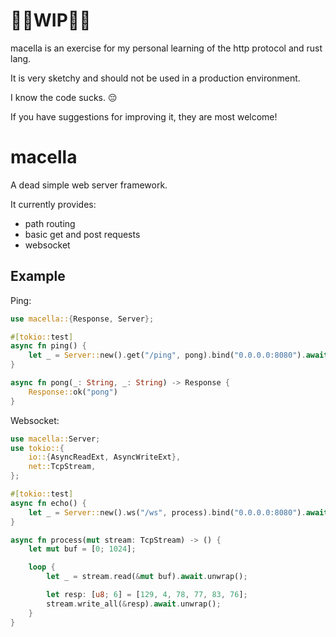 # 🚨🚧WIP🚧🚨

macella is an exercise for my personal learning of the http protocol and rust lang.

It is very sketchy and should not be used in a production environment.

I know the code sucks. 😔

If you have suggestions for improving it, they are most welcome!

# macella

A dead simple web server framework.

It currently provides:

- path routing
- basic get and post requests
- websocket

## Example

Ping:

```rust
use macella::{Response, Server};

#[tokio::test]
async fn ping() {
    let _ = Server::new().get("/ping", pong).bind("0.0.0.0:8080").await;
}

async fn pong(_: String, _: String) -> Response {
    Response::ok("pong")
}
```

Websocket:

```rust
use macella::Server;
use tokio::{
    io::{AsyncReadExt, AsyncWriteExt},
    net::TcpStream,
};

#[tokio::test]
async fn echo() {
    let _ = Server::new().ws("/ws", process).bind("0.0.0.0:8080").await;
}

async fn process(mut stream: TcpStream) -> () {
    let mut buf = [0; 1024];

    loop {
        let _ = stream.read(&mut buf).await.unwrap();

        let resp: [u8; 6] = [129, 4, 78, 77, 83, 76];
        stream.write_all(&resp).await.unwrap();
    }
}
```

